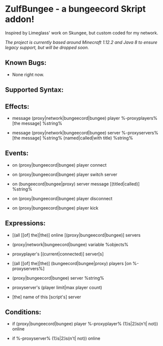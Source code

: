 # **ZulfBungee - a bungeecord Skript addon!**

Inspired by Limeglass' work on Skungee, but custom coded for my network.

*The project is currently based around Minecraft 1.12.2 and Java 8 to ensure legacy support, but will be dropped soon.*

## **Known Bugs:**

* None right now.

## **Supported Syntax:**

## **Effects:**

- message (proxy|network|bungeecord|bungee) player %-proxyplayers% [the message] %string%

- message (proxy|network|bungeecord|bungee) server %-proxyservers% [the message] %string% (named|called|with title) %string%

## **Events:**

- on (proxy|bungeecord|bungee) player connect

- on (proxy|bungeecord|bungee) player switch server

- on (bungeecord|bungee|proxy) server message [(titled|called)] %string%

- on (proxy|bungeecord|bungee) player disconnect

- on (proxy|bungeecord|bungee) player kick

## **Expressions:**

- [(all [[of] the]|the)] online [(proxy|bungeecord|bungee)] servers

- (proxy|network|bungeecord|bungee) variable %objects%

- proxyplayer's [(current|connected)] server[s]

- [(all [[of] the]|the)] (bungeecord|bungee|proxy) players [on %-proxyservers%]

- (proxy|bungeecord|bungee) server %string%

- proxyserver's (player limit|max player count)

- [the] name of this [script's] server

## **Conditions:**

- if (proxy|bungeecord|bungee) player %-proxyplayer% (1¦is|2¦is(n't| not)) online

- if %-proxyserver% (1¦is|2¦is(n't| not)) online

